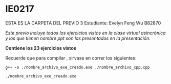 # IE0217
ESTA ES LA CARPETA DEL PREVIO 3
Estudiante: Evelyn Feng Wu B82870

_Este previo incluye todos los ejercicios vistos en la clase virtual asincrónica y los que tienen nombre ppt son los presentados en la presentación._

**Contiene los 23 ejercicios vistos**


Recuerde que para compilar , sirvase en correr los siguientes:
```
g++ -o ./nombre_archivo_exe_creado.exe ./nombre_archivo_cpp.cpp

./nombre_archivo_exe_creado.exe
```
